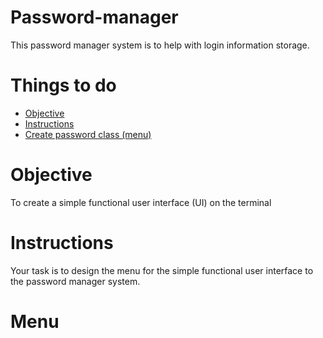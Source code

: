 # Password-manager
This password manager system is to help with login information storage. 

# Things to do
* [Objective](#objective)
* [Instructions](#instructions)
* [Create password class (menu)](#menu)

# Objective
To create a simple functional user interface (UI) on the terminal 

# Instructions
Your task is to design the menu for the simple functional user interface to the password manager system.


# Menu

